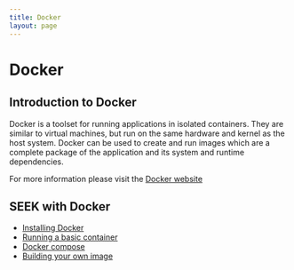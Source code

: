 ```yaml
---
title: Docker
layout: page
---
```


# Docker

## Introduction to Docker

Docker is a toolset for running applications in isolated containers. They
are similar to virtual machines, but run on the same hardware and kernel as the
host system. Docker can be used to create and run images which are a complete
package of the application and its system and runtime dependencies.

For more information please visit the [Docker website](https://www.docker.com/)


## SEEK with Docker

* [Installing Docker](docker/docker-install.html)
* [Running a basic container](docker/basic-container.html)
* [Docker compose](docker/docker-compose.html)
* [Building your own image](docker/building-images.html)


   
       


                  
    

  
